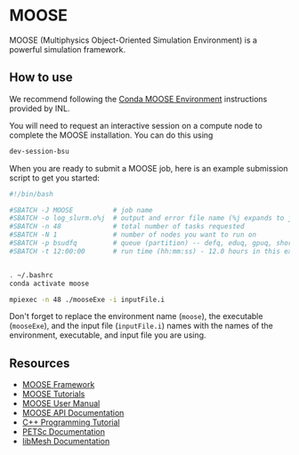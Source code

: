 # MOOSE

MOOSE (Multiphysics Object-Oriented Simulation Environment) is a powerful simulation framework.

## How to use

We recommend following the [Conda MOOSE Environment](https://mooseframework.inl.gov/getting_started/installation/conda.html) instructions provided by INL.

You will need to request an interactive session on a compute node to complete the MOOSE installation. You can do this using 
```bash
dev-session-bsu
```

When you are ready to submit a MOOSE job, here is an example submission script to get you started:
```bash title="moose-slurm.sh"
#!/bin/bash

#SBATCH -J MOOSE          # job name
#SBATCH -o log_slurm.o%j  # output and error file name (%j expands to jobID)
#SBATCH -n 48             # total number of tasks requested
#SBATCH -N 1              # number of nodes you want to run on  
#SBATCH -p bsudfq         # queue (partition) -- defq, eduq, gpuq, shortq
#SBATCH -t 12:00:00       # run time (hh:mm:ss) - 12.0 hours in this example.


. ~/.bashrc
conda activate moose

mpiexec -n 48 ./mooseExe -i inputFile.i
```
Don't forget to replace the environment name (`moose`), the executable (`mooseExe`), and the input file (`inputFile.i`) names with the names of the environment, executable, and input file you are using.

## Resources

- [MOOSE Framework](https://mooseframework.inl.gov/)
- [MOOSE Tutorials](https://mooseframework.inl.gov/getting_started/tutorials_and_examples/)
- [MOOSE User Manual](https://mooseframework.inl.gov/application_usage/index.html)
- [MOOSE API Documentation](https://mooseframework.inl.gov/doxygen/)
- [C++ Programming Tutorial](http://www.cplusplus.com/doc/tutorial/)
- [PETSc Documentation](https://www.mcs.anl.gov/petsc/)
- [libMesh Documentation](http://libmesh.github.io/)
